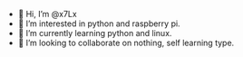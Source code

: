 - 👋 Hi, I’m @x7Lx
- 👀 I’m interested in python and raspberry pi.
- 🌱 I’m currently learning python and linux.
- 💞️ I’m looking to collaborate on nothing, self learning type.

